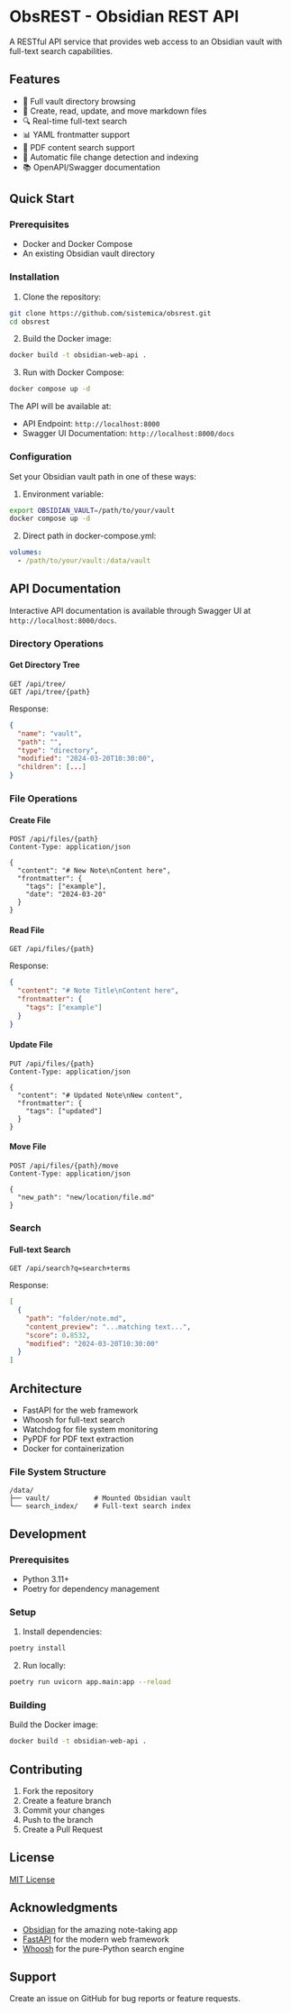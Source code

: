 # ObsREST - Obsidian REST API

A RESTful API service that provides web access to an Obsidian vault with full-text search capabilities.

## Features

- 📁 Full vault directory browsing
- 📝 Create, read, update, and move markdown files
- 🔍 Real-time full-text search
- 📊 YAML frontmatter support
- 📄 PDF content search support
- 🔄 Automatic file change detection and indexing
- 📚 OpenAPI/Swagger documentation

## Quick Start

### Prerequisites

- Docker and Docker Compose
- An existing Obsidian vault directory

### Installation

1. Clone the repository:
```bash
git clone https://github.com/sistemica/obsrest.git
cd obsrest
```

2. Build the Docker image:
```bash
docker build -t obsidian-web-api .
```

3. Run with Docker Compose:
```bash
docker compose up -d
```

The API will be available at:
- API Endpoint: `http://localhost:8000`
- Swagger UI Documentation: `http://localhost:8000/docs`

### Configuration

Set your Obsidian vault path in one of these ways:
1. Environment variable:
```bash
export OBSIDIAN_VAULT=/path/to/your/vault
docker compose up -d
```

2. Direct path in docker-compose.yml:
```yaml
volumes:
  - /path/to/your/vault:/data/vault
```

## API Documentation

Interactive API documentation is available through Swagger UI at `http://localhost:8000/docs`.

### Directory Operations

#### Get Directory Tree
```http
GET /api/tree/
GET /api/tree/{path}
```

Response:
```json
{
  "name": "vault",
  "path": "",
  "type": "directory",
  "modified": "2024-03-20T10:30:00",
  "children": [...]
}
```

### File Operations

#### Create File
```http
POST /api/files/{path}
Content-Type: application/json

{
  "content": "# New Note\nContent here",
  "frontmatter": {
    "tags": ["example"],
    "date": "2024-03-20"
  }
}
```

#### Read File
```http
GET /api/files/{path}
```

Response:
```json
{
  "content": "# Note Title\nContent here",
  "frontmatter": {
    "tags": ["example"]
  }
}
```

#### Update File
```http
PUT /api/files/{path}
Content-Type: application/json

{
  "content": "# Updated Note\nNew content",
  "frontmatter": {
    "tags": ["updated"]
  }
}
```

#### Move File
```http
POST /api/files/{path}/move
Content-Type: application/json

{
  "new_path": "new/location/file.md"
}
```

### Search

#### Full-text Search
```http
GET /api/search?q=search+terms
```

Response:
```json
[
  {
    "path": "folder/note.md",
    "content_preview": "...matching text...",
    "score": 0.8532,
    "modified": "2024-03-20T10:30:00"
  }
]
```

## Architecture

- FastAPI for the web framework
- Whoosh for full-text search
- Watchdog for file system monitoring
- PyPDF for PDF text extraction
- Docker for containerization

### File System Structure

```
/data/
├── vault/           # Mounted Obsidian vault
└── search_index/    # Full-text search index
```

## Development

### Prerequisites

- Python 3.11+
- Poetry for dependency management

### Setup

1. Install dependencies:
```bash
poetry install
```

2. Run locally:
```bash
poetry run uvicorn app.main:app --reload
```

### Building

Build the Docker image:
```bash
docker build -t obsidian-web-api .
```

## Contributing

1. Fork the repository
2. Create a feature branch
3. Commit your changes
4. Push to the branch
5. Create a Pull Request

## License

[MIT License](LICENSE)

## Acknowledgments

- [Obsidian](https://obsidian.md/) for the amazing note-taking app
- [FastAPI](https://fastapi.tiangolo.com/) for the modern web framework
- [Whoosh](https://whoosh.readthedocs.io/) for the pure-Python search engine

## Support

Create an issue on GitHub for bug reports or feature requests.